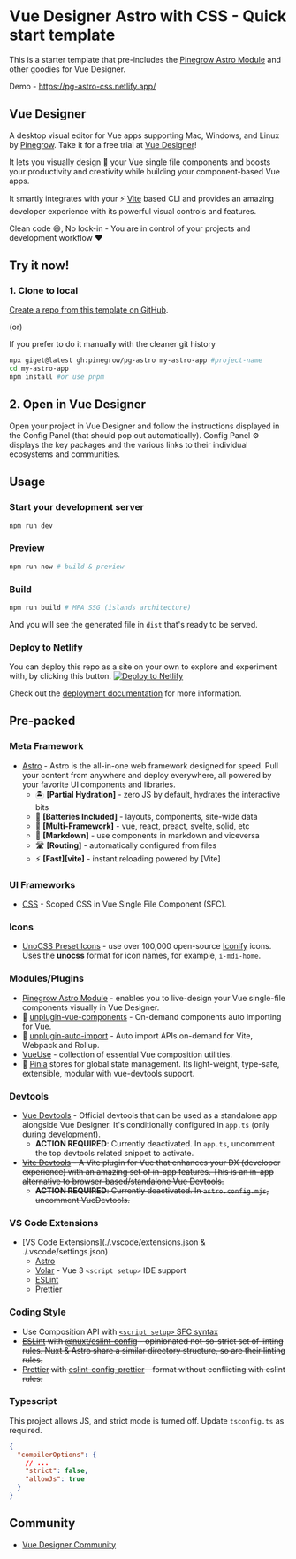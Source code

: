 # Vue Designer Astro with CSS - Quick start template

This is a starter template that pre-includes the [Pinegrow Astro Module](https://www.npmjs.com/package/@pinegrow/astro-module) and other goodies for Vue Designer.

Demo - https://pg-astro-css.netlify.app/

## Vue Designer

A desktop visual editor for Vue apps supporting Mac, Windows, and Linux by [Pinegrow](https://pinegrow.com/). Take it for a free trial at [Vue Designer](https://vuedesigner.com)!

It lets you visually design 🎨 your Vue single file components and boosts your productivity and creativity while building your component-based Vue apps.

It smartly integrates with your ⚡️ [Vite](https://vitejs.dev/) based CLI and provides an amazing developer experience with its powerful visual controls and features.

Clean code 😃, No lock-in - You are in control of your projects and development workflow ❤️

## Try it now!

### 1. Clone to local

[Create a repo from this template on GitHub](https://github.com/pinegrow/pg-astro/generate).

(or)

If you prefer to do it manually with the cleaner git history

```bash
npx giget@latest gh:pinegrow/pg-astro my-astro-app #project-name
cd my-astro-app
npm install #or use pnpm
```

## 2. Open in Vue Designer

Open your project in Vue Designer and follow the instructions displayed in the Config Panel (that should pop out automatically). Config Panel ⚙️ displays the key packages and the various links to their individual ecosystems and communities.

## Usage

### Start your development server

```bash
npm run dev
```

### Preview

```bash
npm run now # build & preview
```

### Build

```bash
npm run build # MPA SSG (islands architecture)
```

And you will see the generated file in `dist` that's ready to be served.

### Deploy to Netlify

You can deploy this repo as a site on your own to explore and experiment with, by clicking this button.
[![Deploy to Netlify](https://www.netlify.com/img/deploy/button.svg)](https://app.netlify.com/start/deploy?repository=https://github.com/Pinegrow/pg-astro)

Check out the [deployment documentation](https://docs.astro.build/en/guides/deploy) for more information.

## Pre-packed

### Meta Framework

- [Astro](https://docs.astro.build/) - Astro is the all-in-one web framework designed for speed. Pull your content from anywhere and deploy everywhere, all powered by your favorite UI components and libraries.
  - 🏝 **[Partial Hydration]** - zero JS by default, hydrates the interactive bits
  - 🔌 **[Batteries Included]** - layouts, components, site-wide data
  - 🧱 **[Multi-Framework]** - vue, react, preact, svelte, solid, etc
  - 📖 **[Markdown]** - use components in markdown and viceversa
  - 🛣 **[Routing]** - automatically configured from files
  - ⚡️ **[Fast][vite]** - instant reloading powered by [Vite]

### UI Frameworks

- [CSS](https://vuejs.org/api/sfc-css-features.html) - Scoped CSS in Vue Single File Component (SFC).

### Icons

- [UnoCSS Preset Icons](https://github.com/unocss/unocss/tree/main/packages/preset-icons/) - use over 100,000 open-source [Iconify](https://iconify.design/) icons. Uses the **unocss** format for icon names, for example, `i-mdi-home`.

### Modules/Plugins

- [Pinegrow Astro Module](https://www.npmjs.com/package/@pinegrow/astro-module) - enables you to live-design your Vue single-file components visually in Vue Designer.
- 📲 [unplugin-vue-components](https://github.com/antfu/unplugin-vue-components) - On-demand components auto importing for Vue.
- 📲 [unplugin-auto-import](https://github.com/antfu/unplugin-auto-import) - Auto import APIs on-demand for Vite, Webpack and Rollup.
- [VueUse](https://vueuse.org/) - collection of essential Vue composition utilities.
- 🍍 [Pinia](https://pinia.vuejs.org/) stores for global state management. Its light-weight, type-safe, extensible, modular with vue-devtools support.

### Devtools

- [Vue Devtools](https://devtools.vuejs.org/guide/installation.html#standalone) - Official devtools that can be used as a standalone app alongside Vue Designer. It's conditionally configured in `app.ts` (only during development).
  - **ACTION REQUIRED**: Currently deactivated. In `app.ts`, uncomment the top devtools related snippet to activate.
- ~~[Vite Devtools](https://github.com/webfansplz/vite-plugin-vue-devtools) - A Vite plugin for Vue that enhances your DX (developer experience) with an amazing set of in-app features. This is an in-app alternative to browser-based/standalone Vue Devtools.~~
  - ~~**ACTION REQUIRED**: Currently deactivated. In `astro.config.mjs`, uncomment VueDevtools.~~

### VS Code Extensions

- [VS Code Extensions](./.vscode/extensions.json & ./.vscode/settings.json)
  - [Astro](https://marketplace.visualstudio.com/items?itemName=astro-build.astro-vscode)
  - [Volar](https://marketplace.visualstudio.com/items?itemName=Vue.volar) - Vue 3 `<script setup>` IDE support
  - [ESLint](https://marketplace.visualstudio.com/items?itemName=dbaeumer.vscode-eslint)
  - [Prettier](https://marketplace.visualstudio.com/items?itemName=esbenp.prettier-vscode)

### Coding Style

- Use Composition API with [`<script setup>` SFC syntax](https://vuejs.org/guide/scaling-up/sfc.html)
- ~~[ESLint](https://eslint.org) with [@nuxt/eslint-config](https://github.com/nuxt/eslint-config) - opinionated not-so-strict set of linting rules. Nuxt & Astro share a similar directory structure, so are their linting rules.~~
- ~~[Prettier](https://prettier.io) with [eslint-config-prettier](https://github.com/prettier/eslint-config-prettier) - format without conflicting with eslint rules.~~

### Typescript

This project allows JS, and strict mode is turned off. Update `tsconfig.ts` as required.

```json
{
  "compilerOptions": {
    // ...
    "strict": false,
    "allowJs": true
  }
}
```

## Community

- [Vue Designer Community](https://discord.gg/BYp45Nnu5T)
